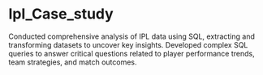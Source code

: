 # Ipl_Case_study
Conducted comprehensive analysis of IPL data using SQL, extracting and transforming datasets to uncover key insights. Developed complex SQL queries to answer critical questions related to player performance trends, team strategies, and match outcomes.
